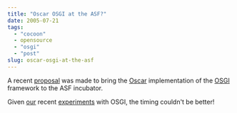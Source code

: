 ```yaml
---
title: "Oscar OSGI at the ASF?"
date: 2005-07-21
tags: 
  - "cocoon"
  - opensource
  - "osgi"
  - "post"
slug: oscar-osgi-at-the-asf
---
```


A recent [proposal](http://marc.theaimsgroup.com/?l=incubator-general&m=112138556805125&w=2) was made to bring the [Oscar](http://oscar.objectweb.org/) implementation of the [OSGI](http://www.osgi.org/) framework to the ASF incubator.

Given [our](http://cocoon.apache.org) recent [experiments](http://wiki.apache.org/cocoon/Blockathon2005Report) with OSGI, the timing couldn't be better!
